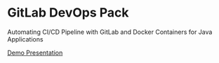 # GitLab DevOps Pack
Automating CI/CD Pipeline with GitLab and Docker Containers for Java Applications

<a href="https://www.slideshare.net/jelastic/automating-cicd-pipeline-with-gitlab-and-docker-containers-for-java-applications">Demo Presentation</a>

